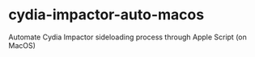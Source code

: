 # cydia-impactor-auto-macos
Automate Cydia Impactor sideloading process through Apple Script (on MacOS)
